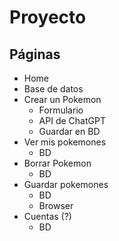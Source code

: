 # Proyecto

## Páginas

* Home
* Base de datos
* Crear un Pokemon
  * Formulario
  * API de ChatGPT
  * Guardar en BD
* Ver mis pokemones
  * BD
* Borrar Pokemon
  * BD
* Guardar pokemones
  * BD
  * Browser
* Cuentas (?)
  * BD